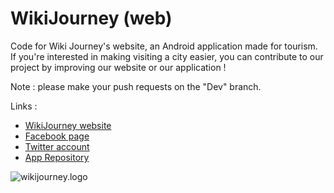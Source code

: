 # WikiJourney (web)
Code for Wiki Journey's website, an Android application made for tourism.
If you're interested in making visiting a city easier, you can contribute to our project by improving our website or our application !

Note : please make your push requests on the "Dev" branch.

Links :

- [WikiJourney website](http://wikijourney.eu)
- [Facebook page](https://www.facebook.com/WikiJourney)
- [Twitter account](https://twitter.com/WikiJourney)
- [App Repository](https://github.com/WikiJourney/wikijourney_app/)




![wikijourney.logo](http://wikijourneydev.alwaysdata.net/images/design/logo.png)
